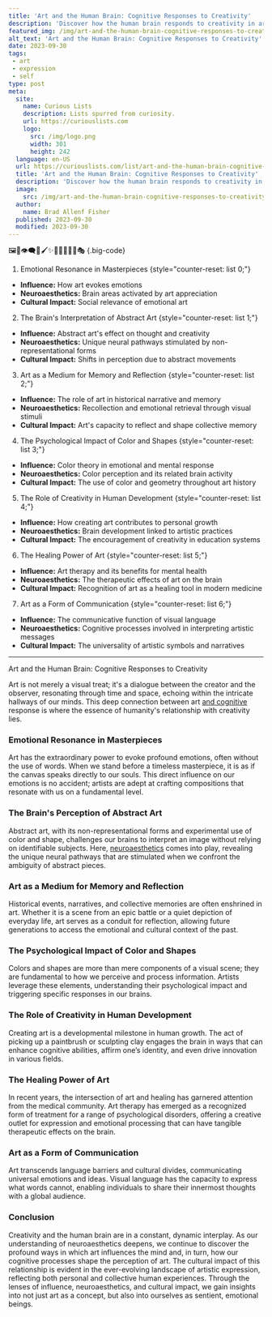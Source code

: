 ```yaml
---
title: 'Art and the Human Brain: Cognitive Responses to Creativity'
description: 'Discover how the human brain responds to creativity in art. Explore the fascinating cognitive processes behind our curious appreciation of artistic expression.'
featured_img: /img/art-and-the-human-brain-cognitive-responses-to-creativity.webp
alt_text: 'Art and the Human Brain: Cognitive Responses to Creativity'
date: 2023-09-30
tags:
 - art
 - expression
 - self
type: post
meta:
  site:
    name: Curious Lists
    description: Lists spurred from curiosity.
    url: https://curiouslists.com
    logo:
      src: /img/logo.png
      width: 301
      height: 242
  language: en-US
  url: https://curiouslists.com/list/art-and-the-human-brain-cognitive-responses-to-creativity
  title: 'Art and the Human Brain: Cognitive Responses to Creativity'
  description: 'Discover how the human brain responds to creativity in art. Explore the fascinating cognitive processes behind our curious appreciation of artistic expression.'
  image:
    src: /img/art-and-the-human-brain-cognitive-responses-to-creativity.webp
  author:
    name: Brad Allenf Fisher
  published: 2023-09-30
  modified: 2023-09-30
---
```



🖼️🧠👁️‍🗨️🎨🖌️✨🤔👩‍🎨👨‍🎨🎭 {.big-code}

1. Emotional Resonance in Masterpieces {style="counter-reset: list 0;"}
  - **Influence:** How art evokes emotions
  - **Neuroaesthetics:** Brain areas activated by art appreciation
  - **Cultural Impact:** Social relevance of emotional art

2. The Brain's Interpretation of Abstract Art {style="counter-reset: list 1;"}
  - **Influence:** Abstract art's effect on thought and creativity
  - **Neuroaesthetics:** Unique neural pathways stimulated by non-representational forms
  - **Cultural Impact:** Shifts in perception due to abstract movements

3. Art as a Medium for Memory and Reflection {style="counter-reset: list 2;"}
  - **Influence:** The role of art in historical narrative and memory
  - **Neuroaesthetics:** Recollection and emotional retrieval through visual stimuli
  - **Cultural Impact:** Art's capacity to reflect and shape collective memory

4. The Psychological Impact of Color and Shapes {style="counter-reset: list 3;"}
  - **Influence:** Color theory in emotional and mental response
  - **Neuroaesthetics:** Color perception and its related brain activity
  - **Cultural Impact:** The use of color and geometry throughout art history

5. The Role of Creativity in Human Development {style="counter-reset: list 4;"}
  - **Influence:** How creating art contributes to personal growth
  - **Neuroaesthetics:** Brain development linked to artistic practices
  - **Cultural Impact:** The encouragement of creativity in education systems

6. The Healing Power of Art {style="counter-reset: list 5;"}
  - **Influence:** Art therapy and its benefits for mental health
  - **Neuroaesthetics:** The therapeutic effects of art on the brain
  - **Cultural Impact:** Recognition of art as a healing tool in modern medicine

7. Art as a Form of Communication {style="counter-reset: list 6;"}
  - **Influence:** The communicative function of visual language
  - **Neuroaesthetics:** Cognitive processes involved in interpreting artistic messages
  - **Cultural Impact:** The universality of artistic symbols and narratives


---

Art and the Human Brain: Cognitive Responses to Creativity

Art is not merely a visual treat; it's a dialogue between the creator and the observer, resonating through time and space, echoing within the intricate hallways of our minds. This deep connection between art [and   cognitive](https://curiouslists.com/list/the-role-of-art-in-expressing-collective-consciousness) response is where the essence of humanity's relationship with creativity lies.

### Emotional Resonance in Masterpieces

Art has the extraordinary power to evoke profound emotions, often without the use of words. When we stand before a timeless masterpiece, it is as if the canvas speaks directly to our souls. This direct influence on our emotions is no accident; artists are adept at crafting compositions that resonate with us on a fundamental level.

### The Brain's Perception of Abstract Art

Abstract art, with its non-representational forms and experimental use of color and shape, challenges our brains to interpret an image without relying on identifiable subjects. Here, [neuroaesthetics](https://www.khanacademy.org/humanities/art-1010/beginners-guide-20th-c-art/xdc974a79:key-concepts/a/expression-and-modern-art) comes into play, revealing the unique neural pathways that are stimulated when we confront the ambiguity of abstract pieces.

### Art as a Medium for Memory and Reflection

Historical events, narratives, and collective memories are often enshrined in art. Whether it is a scene from an epic battle or a quiet depiction of everyday life, art serves as a conduit for reflection, allowing future generations to access the emotional and cultural context of the past.

### The Psychological Impact of Color and Shapes

Colors and shapes are more than mere components of a visual scene; they are fundamental to how we perceive and process information. Artists leverage these elements, understanding their psychological impact and triggering specific responses in our brains.

### The Role of Creativity in Human Development

Creating art is a developmental milestone in human growth. The act of picking up a paintbrush or sculpting clay engages the brain in ways that can enhance cognitive abilities, affirm one’s identity, and even drive innovation in various fields.

### The Healing Power of Art

In recent years, the intersection of art and healing has garnered attention from the medical community. Art therapy has emerged as a recognized form of treatment for a range of psychological disorders, offering a creative outlet for expression and emotional processing that can have tangible therapeutic effects on the brain.

### Art as a Form of Communication

Art transcends language barriers and cultural divides, communicating universal emotions and ideas. Visual language has the capacity to express what words cannot, enabling individuals to share their innermost thoughts with a global audience.

### Conclusion

Creativity and the human brain are in a constant, dynamic interplay. As our understanding of neuroaesthetics deepens, we continue to discover the profound ways in which art influences the mind and, in turn, how our cognitive processes shape the perception of art. The cultural impact of this relationship is evident in the ever-evolving landscape of artistic expression, reflecting both personal and collective human experiences. Through the lenses of influence, neuroaesthetics, and cultural impact, we gain insights into not just art as a concept, but also into ourselves as sentient, emotional beings.